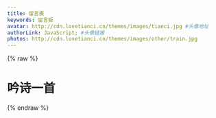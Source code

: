```yaml
---
title: 留言板
keywords: 留言板
avatar: http://cdn.lovetianci.cn/themes/images/tianci.jpg #头像地址
authorLink: JavaScript; #头像链接
photos: http://cdn.lovetianci.cn/themes/images/other/train.jpg
---
```

{% raw %}
<div class="entry-content">
  <div class="poem-wrap">
    <div class="poem-border poem-left">
    </div>
    <div class="poem-border poem-right">
    </div>
    <h1>吟诗一首</h1>
    <p id="poem"></p>
    <p id="info"></p>
  </div>
</div>
{% endraw %}